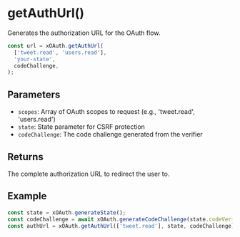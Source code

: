 # getAuthUrl()

Generates the authorization URL for the OAuth flow.

```typescript
const url = xOAuth.getAuthUrl(
  ['tweet.read', 'users.read'],
  'your-state',
  codeChallenge,
);
```

## Parameters

- `scopes`: Array of OAuth scopes to request (e.g., 'tweet.read', 'users.read')
- `state`: State parameter for CSRF protection
- `codeChallenge`: The code challenge generated from the verifier

## Returns

The complete authorization URL to redirect the user to.

## Example

```typescript
const state = xOAuth.generateState();
const codeChallenge = await xOAuth.generateCodeChallenge(state.codeVerifier);
const authUrl = xOAuth.getAuthUrl(['tweet.read'], state, codeChallenge);
```
